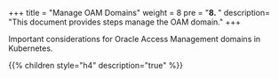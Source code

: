 +++
title = "Manage OAM Domains"
weight = 8 
pre = "<b>8. </b>"
description=  "This document provides steps manage the OAM domain."
+++

Important considerations for Oracle Access Management domains in Kubernetes.

{{% children style="h4" description="true" %}}

